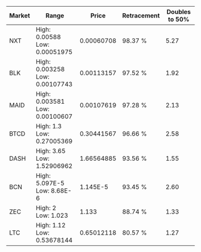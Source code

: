 | Market | Range | Price| Retracement | Doubles to 50% |
| --- | --- | --- | --- | --- |
| NXT | High: 0.00588<br />Low: 0.00051975 | 0.00060708 | 98.37 % | 5.27 |
| BLK | High: 0.003258<br />Low: 0.00107743 | 0.00113157 | 97.52 % | 1.92 |
| MAID | High: 0.003581<br />Low: 0.00100607 | 0.00107619 | 97.28 % | 2.13 |
| BTCD | High: 1.3<br />Low: 0.27005369 | 0.30441567 | 96.66 % | 2.58 |
| DASH | High: 3.65<br />Low: 1.52906962 | 1.66564885 | 93.56 % | 1.55 |
| BCN | High: 5.097E-5<br />Low: 8.68E-6 | 1.145E-5 | 93.45 % | 2.60 |
| ZEC | High: 2<br />Low: 1.023 | 1.133 | 88.74 % | 1.33 |
| LTC | High: 1.12<br />Low: 0.53678144 | 0.65012118 | 80.57 % | 1.27 |
